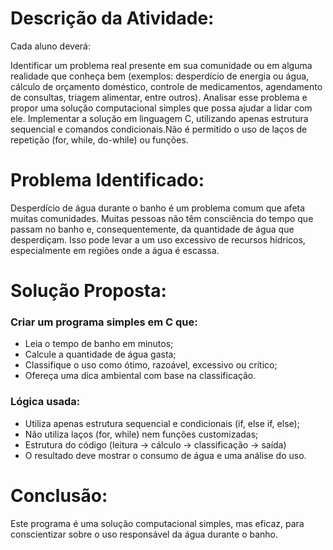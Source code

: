 # Descrição da Atividade:

Cada aluno deverá:

Identificar um problema real presente em sua comunidade ou em alguma realidade que conheça bem (exemplos: desperdício de energia ou água, cálculo de orçamento doméstico, controle de medicamentos, agendamento de consultas, triagem alimentar, entre outros).
Analisar esse problema e propor uma solução computacional simples que possa ajudar a lidar com ele.
Implementar a solução em linguagem C, utilizando apenas estrutura sequencial e comandos condicionais.Não é permitido o uso de laços de repetição (for, while, do-while) ou funções.

# Problema Identificado:
Desperdício de água durante o banho é um problema comum que afeta muitas comunidades. Muitas pessoas não têm consciência do tempo que passam no banho e, consequentemente, da quantidade de água que desperdiçam. Isso pode levar a um uso excessivo de recursos hídricos, especialmente em regiões onde a água é escassa.
# Solução Proposta:

### Criar um programa simples em C que:
*	Leia o tempo de banho em minutos;
*	Calcule a quantidade de água gasta;
*	Classifique o uso como ótimo, razoável, excessivo ou crítico;
*	Ofereça uma dica ambiental com base na classificação.

### Lógica usada:

*	Utiliza apenas estrutura sequencial e condicionais (if, else if, else);
*	Não utiliza laços (for, while) nem funções customizadas;
*	Estrutura do  código (leitura → cálculo → classificação → saída)
*	O resultado deve mostrar o consumo de água e uma análise do uso.

# Conclusão:
Este programa é uma solução computacional simples, mas eficaz, para conscientizar sobre o uso responsável da água durante o banho.
